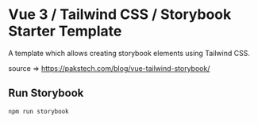 # Vue 3 / Tailwind CSS / Storybook Starter Template

A template which allows creating storybook elements using Tailwind CSS.

source => https://pakstech.com/blog/vue-tailwind-storybook/

## Run Storybook

```sh
npm run storybook
```

